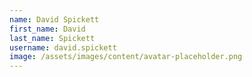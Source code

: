```yaml
---
name: David Spickett
first_name: David
last_name: Spickett
username: david.spickett
image: /assets/images/content/avatar-placeholder.png
---
```

